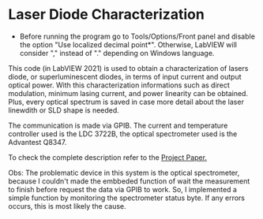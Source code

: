 # Laser Diode Characterization

* Before running the program go to Tools/Options/Front panel and disable the option "Use localized decimal point*".
Otherwise, LabVIEW will consider "," instead of "." depending on Windows language.

This code (in LabVIEW 2021) is used to obtain a characterization of lasers diode, or superluminescent diodes, in terms of input current and output optical power.
With this characterization informations such as direct modulation, minimum lasing current, and power linearity can be obtained. Plus, every optical spectrum is saved in case more detail about the laser linewdith or SLD shape is needed.

The communication is made via GPIB.
The current and temperature controller used is the LDC 3722B,
the optical spectrometer used is the Advantest Q8347.

To check the complete description refer to the <a href="Laser_diode_characterization_paper.pdf">Project Paper.</a>


Obs: The problematic device in this system is the optical spectrometer, because I couldn't made the embbeded function of wait the measurement to finish before request the data via GPIB to work. So, I implemented a simple function by monitoring the spectrometer status byte. If any errors occurs, this is most likely the cause.
